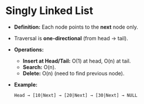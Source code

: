 # Singly Linked List

- **Definition:** Each node points to the **next** node only.
- Traversal is **one-directional** (from head → tail).
- **Operations:**

  - **Insert at Head/Tail:** O(1) at head, O(n) at tail.
  - **Search:** O(n).
  - **Delete:** O(n) (need to find previous node).

- **Example:**
  ```
  Head → [10|Next] → [20|Next] → [30|Next] → NULL
  ```
